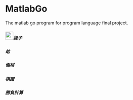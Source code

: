 MatlabGo
========

The matlab go program for program language final project.



##### <img src="http://bdsword.twbbs.org/BDDownload/ok.png" width=25 height=25>提子
##### 劫
##### 悔棋
##### 棋譜
##### 勝負計算
